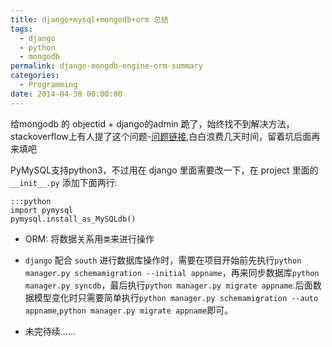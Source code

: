 ```yaml
---
title: django+mysql+mongodb+orm 总结
tags:
  - django
  - python
  - mongodb
permalink: django-mongdb-engine-orm-summary
categories:
  - Programming
date: 2014-04-30 00:00:00
---
```



给mongodb 的 objectid + django的admin 跪了，始终找不到解决方法，stackoverflow上有人提了这个问题-[问题链接](http://stackoverflow.com/questions/22376391/django-admin-and-mongoengine-objectid-instead-of-int),白白浪费几天时间，留着坑后面再来填吧


PyMySQL支持python3，不过用在 django 里面需要改一下，在 project 里面的 `__init__.py` 添加下面两行:

    :::python
    import pymysql        
    pymysql.install_as_MySQLdb()        


- ORM: 将数据关系用`类`来进行操作

- `django` 配合 `south` 进行数据库操作时，需要在项目开始前先执行`python manager.py schemamigration --initial appname`，再来同步数据库`python manager.py syncdb`，最后执行`python manager.py migrate appname`.后面数据模型变化时只需要简单执行`python manager.py schemamigration --auto appname`,`python manager.py migrate appname`即可。


- 未完待续......
